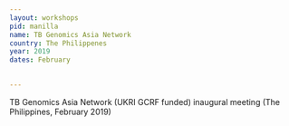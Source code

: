 ```yaml
---
layout: workshops
pid: manilla
name: TB Genomics Asia Network
country: The Philippenes
year: 2019
dates: February

   
---
```

TB Genomics Asia Network (UKRI GCRF funded) inaugural meeting (The Philippines, February 2019)